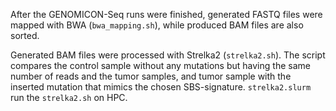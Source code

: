 After the GENOMICON-Seq runs were finished, generated FASTQ files were mapped with BWA (`bwa_mapping.sh`), while produced BAM files are also sorted. 

Generated BAM files were processed with Strelka2 (`strelka2.sh`). The script compares the control sample without any mutations but having the same number of reads and the tumor samples, and tumor sample with the inserted mutation that mimics the chosen SBS-signature. `strelka2.slurm` run the `strelka2.sh` on HPC. 

